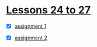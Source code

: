 # [Lessons 24 to 27](https://elzero.org/html-assignments-lesson-from-24-to-27/)

- [x] [assignment 1](./assignment1.html)

- [x] [assignment 2](./assignment2.html)